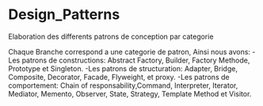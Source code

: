 # Design_Patterns
Elaboration des differents patrons de conception par categorie

Chaque Branche correspond a une categorie de patron, Ainsi nous avons:
-Les patrons de constructions: Abstract Factory, Builder, Factory Methode, Prototype et Singleton.
-Les patrons de structuration: Adapter, Bridge, Composite, Decorator, Facade, Flyweight, et proxy.
-Les patrons de comportement: Chain of responsability,Command, Interpreter, Iterator, Mediator, Memento, Observer, State, Strategy, Template Method et Visitor.
